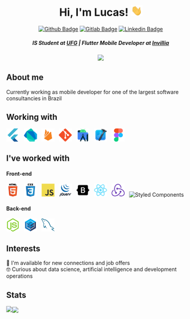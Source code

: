 <div align="center">
  <h1>
    Hi, I'm Lucas! 
    <img src="https://raw.githubusercontent.com/ABSphreak/ABSphreak/master/gifs/Hi.gif" width="30"> 
  </h1> 
  
[![Github Badge](https://img.shields.io/badge/github%20-%23323330.svg?&style=for-the-badge&logo=github&logoColor=white&color=black&link=https://github.com/lucaspmatos)](https://github.com/lucaspmatos)
[![Gitlab Badge](https://img.shields.io/badge/gitlab%20-%23323330.svg?&style=for-the-badge&logo=gitlab&logoColor=white&color=purple&link=https://gitlab.com/lucaspmatos)](https://gitlab.com/lucaspmatos)
[![Linkedin Badge](https://img.shields.io/badge/linkedin%20-%23323330.svg?&style=for-the-badge&logo=linkedin&logoColor=white&color=blue&link=https://www.linkedin.com/in/lucaspmatos/)](https://www.linkedin.com/in/lucaspmatos/)

##### IS Student at [UFG](https://ufg.br) | Flutter Mobile Developer at [Invillia](https://invillia.com)

![](https://visitor-badge.glitch.me/badge?page_id=lucaspmatos)

</div>

## About me
Currently working as mobile developer for one of the largest software consultancies in Brazil

## Working with
<img height="35" title="Flutter" alt="Flutter" src="https://github.com/devicons/devicon/blob/master/icons/flutter/flutter-original.svg"> &nbsp;
<img height="35" title="Dart" alt="Dart" src="https://raw.githubusercontent.com/devicons/devicon/master/icons/dart/dart-original.svg"> &nbsp;
<img height="35" title="Firebase" alt="Firebase" src="https://raw.githubusercontent.com/devicons/devicon/master/icons/firebase/firebase-plain.svg"> &nbsp;
<img height="35" title="Git" alt="Git" src="https://raw.githubusercontent.com/devicons/devicon/master/icons/git/git-original.svg"> &nbsp;
<img height="35" title="Android Studio" alt="Android Studio" src="https://raw.githubusercontent.com/devicons/devicon/master/icons/androidstudio/androidstudio-original.svg"> &nbsp;
<img height="35" title="Xcode" alt="Xcode" src="https://raw.githubusercontent.com/devicons/devicon/master/icons/xcode/xcode-original.svg"> &nbsp;
<img height="35" title="Figma" alt="Figma" src="https://raw.githubusercontent.com/devicons/devicon/master/icons/figma/figma-original.svg"> &nbsp;

## I've worked with
#### Front-end
<img height="35" title="HTML5" alt="HTML5" src="https://raw.githubusercontent.com/devicons/devicon/master/icons/html5/html5-original-wordmark.svg"> &nbsp;
<img height="35" title="CSS3" alt="CSS3" src="https://github.com/devicons/devicon/blob/master/icons/css3/css3-original-wordmark.svg"> &nbsp;
<img height="35" title="JavaScript" alt="JavaScript" src="https://raw.githubusercontent.com/devicons/devicon/master/icons/javascript/javascript-original.svg"> &nbsp;
<img height="35" title="jQuery" alt="jQuery" src="https://raw.githubusercontent.com/devicons/devicon/master/icons/jquery/jquery-original-wordmark.svg"> &nbsp;
<img height="35" title="Bootstrap" alt="Bootstrap" src="https://raw.githubusercontent.com/devicons/devicon/master/icons/bootstrap/bootstrap-plain.svg"> &nbsp;
<img height="35" title="React" alt="React" src="https://github.com/devicons/devicon/blob/master/icons/react/react-original.svg"> &nbsp;
<img height="35" title="Redux" alt="Redux" src="https://raw.githubusercontent.com/devicons/devicon/master/icons/redux/redux-original.svg"> &nbsp;
<img height="35" title="Styled Components" alt="Styled Components" src="https://miro.medium.com/max/480/1*Iohnw2aOQ5EBghVoqKA7VA.png"> &nbsp;

#### Back-end
<img height="35" title="Node.js" alt="Node.js" src="https://raw.githubusercontent.com/devicons/devicon/master/icons/nodejs/nodejs-original.svg"> &nbsp;
<img height="35" title="Sequelize" alt="Sequelize" src="https://raw.githubusercontent.com/devicons/devicon/master/icons/sequelize/sequelize-original.svg"> &nbsp;
<img height="35" title="MySQL" alt="MySQL" src="https://raw.githubusercontent.com/devicons/devicon/master/icons/mysql/mysql-original.svg"> &nbsp;

## Interests
:handshake: I'm available for new connections and job offers<br>
:nerd_face: Curious about data science, artificial intelligence and development operations<br>

## Stats
<img align=left height='140px'  src="https://github-readme-stats.vercel.app/api?username=lucaspmatos&theme=midnight-purple&count_private=true&show_icons=true">
<img align=center height='140px' src='https://github-readme-stats.vercel.app/api/top-langs/?username=lucaspmatos&theme=midnight-purple&hide=html&layout=compact' >
